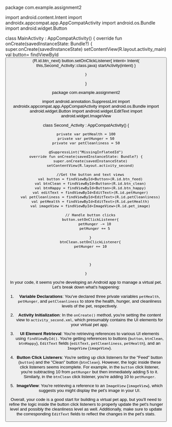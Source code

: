 package com.example.assignment2

import android.content.Intent
import androidx.appcompat.app.AppCompatActivity
import android.os.Bundle
import android.widget.Button

class MainActivity : AppCompatActivity() {
    override fun onCreate(savedInstanceState: Bundle?) {
        super.onCreate(savedInstanceState)
        setContentView(R.layout.activity_main)
        val button= findViewById<Button>(R.id.btn_next)
        button.setOnClickListener{
            intent= Intent( this,Second_Activity::class.java)
            startActivity(intent)
        }

    }
}


package com.example.assignment2

import android.annotation.SuppressLint
import androidx.appcompat.app.AppCompatActivity
import android.os.Bundle
import android.widget.Button
import android.widget.EditText
import android.widget.ImageView

class Second_Activity : AppCompatActivity() {

    private var petHealth = 100
    private var petHunger = 50
    private var petCleanliness = 50

    @SuppressLint("MissingInflatedId")
    override fun onCreate(savedInstanceState: Bundle?) {
        super.onCreate(savedInstanceState)
        setContentView(R.layout.activity_second)

        //Get the button and text views
        val button = findViewById<Button>(R.id.btn_feed)
        val btnClean = findViewById<Button>(R.id.btn_clean)
        val btnHappy = findViewById<Button>(R.id.btn_happy)
        val editText = findViewById<EditText>(R.id.petHunger)
        val petCleanliness = findViewById<EditText>(R.id.petCleanliness)
        val petHealth = findViewById<EditText>(R.id.petHealth)
        val imageView = findViewById<ImageView>(R.id.pet_image)

        // Handle button clicks
        button.setOnClickListener{
            petHunger -= 10
            petHunger += 5

        }
        btnClean.setOnClickListener{
        petHunger += 10



        }

    }
In your code, it seems you're developing an Android app to manage a virtual pet. Let's break down what's happening:

1. **Variable Declarations**: You've declared three private variables `petHealth`, `petHunger`, and `petCleanliness` to store the health, hunger, and cleanliness levels of the pet, respectively.

2. **Activity Initialization**: In the `onCreate()` method, you're setting the content view to `activity_second.xml`, which presumably contains the UI elements for your virtual pet app.

3. **UI Element Retrieval**: You're retrieving references to various UI elements using `findViewById()`. You're getting references to buttons (`button`, `btnClean`, `btnHappy`), `EditText` fields (`editText`, `petCleanliness`, `petHealth`), and an `ImageView` (`imageView`).

4. **Button Click Listeners**: You're setting up click listeners for the "Feed" button (`button`) and the "Clean" button (`btnClean`). However, the logic inside these click listeners seems incomplete. For example, in the `button` click listener, you're subtracting 10 from `petHunger` but then immediately adding 5 to it. Similarly, in the `btnClean` click listener, you're adding 10 to `petHunger`.

5. **ImageView**: You're retrieving a reference to an `ImageView` (`imageView`), which suggests you might display the pet's image in your UI.

Overall, your code is a good start for building a virtual pet app, but you'll need to refine the logic inside the button click listeners to properly update the pet's hunger level and possibly the cleanliness level as well. Additionally, make sure to update the corresponding `EditText` fields to reflect the changes in the pet's stats.
